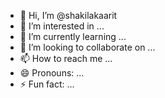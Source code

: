 - 👋 Hi, I’m @shakilakaarit
- 👀 I’m interested in ...
- 🌱 I’m currently learning ...
- 💞️ I’m looking to collaborate on ...
- 📫 How to reach me ...
- 😄 Pronouns: ...
- ⚡ Fun fact: ...

<!---
shakilakaarit/shakilakaarit is a ✨ special ✨ repository because its `README.md` (this file) appears on your GitHub profile.
You can click the Preview link to take a look at your changes.
--->
